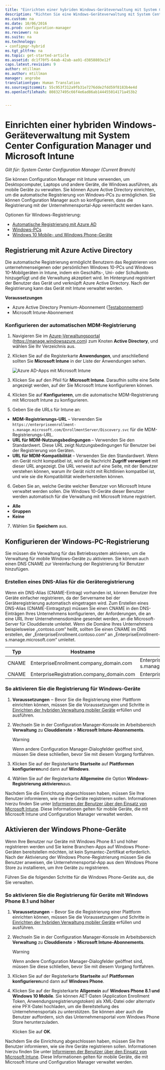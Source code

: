```yaml
---
title: "Einrichten einer hybriden Windows-Geräteverwaltung mit System Center Configuration Manager und Microsoft Intune | Microsoft-Dokumentation"
description: "Richten Sie eine Windows-Geräteverwaltung mit System Center Configuration Manager und Microsoft Intune ein."
ms.custom: na
ms.date: 10/06/2016
ms.prod: configuration-manager
ms.reviewer: na
ms.suite: na
ms.technology:
- configmgr-hybrid
ms.tgt_pltfrm: na
ms.topic: get-started-article
ms.assetid: dc1f70f5-64ab-42ab-aa91-d3858803e12f
caps.latest.revision: 9
author: mtillman
ms.author: mtillman
manager: angrobe
translationtype: Human Translation
ms.sourcegitcommit: 55c953f312a9fb31e7276dde2fdd59f8183b4e4d
ms.openlocfilehash: 808327495c66f4e6ad86ab144455014171a453b2


---
```

# <a name="set-up-windows-hybrid-device-management-with-system-center-configuration-manager-and-microsoft-intune"></a>Einrichten einer hybriden Windows-Geräteverwaltung mit System Center Configuration Manager und Microsoft Intune

*Gilt für: System Center Configuration Manager (Current Branch)*

Sie können Configuration Manager mit Intune verwenden, um Desktopcomputer, Laptops und andere Geräte, die Windows ausführen, als mobile Geräte zu verwalten. Sie können Azure Active Directory einrichten, um die automatische Registrierung von Windows-PCs zu ermöglichen. Sie können Configuration Manager auch so konfigurieren, dass die Registrierung mit der Unternehmensportal-App vereinfacht werden kann.


Optionen für Windows-Registrierung:

- [Automatische Registrierung mit Azure AD](#azure-active-directory-enrollment)
- [Windows-PCs](#set-up-windows-device-enrollment)
- [Windows 10 Mobile- und Windows Phone-Geräte](#enable-windows-phone-devices)

## <a name="azure-active-directory-enrollment"></a>Registrierung mit Azure Active Directory

Die automatische Registrierung ermöglicht Benutzern das Registrieren von unternehmenseigenen oder persönlichen Windows 10-PCs und Windows 10-Mobilgeräten in Intune, indem ein Geschäfts-, Uni- oder Schulkonto hinzugefügt und die Verwaltung akzeptiert wird. Im Hintergrund registriert der Benutzer das Gerät und verknüpft Azure Active Directory. Nach der Registrierung kann das Gerät mit Intune verwaltet werden.

**Voraussetzungen**
- Azure Active Directory Premium-Abonnement ([Testabonnement](http://go.microsoft.com/fwlink/?LinkID=816845))
- Microsoft Intune-Abonnement


### <a name="configure-automatic-mdm-enrollment"></a>Konfigurieren der automatischen MDM-Registrierung

1. Navigieren Sie im [Azure-Verwaltungsportal](https://manage.windowsazure.com) (https://manage.windowsazure.com) zum Knoten **Active Directory**, und wählen Sie Ihr Verzeichnis aus.

2. Klicken Sie auf die Registerkarte **Anwendungen**, und anschließend sollten Sie **Microsoft Intune** in der Liste der Anwendungen sehen.

    ![Azure AD-Apps mit Microsoft Intune](../media/aad-intune-app.png)

3. Klicken Sie auf den Pfeil für **Microsoft Intune**. Daraufhin sollte eine Seite angezeigt werden, auf der Sie Microsoft Intune konfigurieren können.

4. Klicken Sie auf **Konfigurieren**, um die automatische MDM-Registrierung mit Microsoft Intune zu konfigurieren.

5. Geben Sie die URLs für Intune an:

  - **MDM-Registrierungs-URL** – Verwenden Sie `https://enterpriseenrollment-s.manage.microsoft.com/EnrollmentServer/Discovery.svc` für die MDM-Registrierungs-URL.
  - **URL für MDM-Nutzungsbedingungen** – Verwenden Sie den Standardwert. Diese URL zeigt Nutzungsbedingungen für Benutzer bei der Registrierung von Geräten.
  - **URL für MDM-Kompatibilität** – Verwenden Sie den Standardwert. Wenn ein Gerät nicht kompatibel ist, wird die Nachricht **Zugriff verweigert** mit dieser URL angezeigt. Die URL verweist auf eine Seite, mit der Benutzer verstehen können, warum ihr Gerät nicht mit Richtlinien kompatibel ist, und wie sie die Kompatibilität wiederherstellen können.

6.  Geben Sie an, welche Geräte welcher Benutzer von Microsoft Intune verwaltet werden sollen. Die Windows 10-Geräte dieser Benutzer werden automatisch für die Verwaltung mit Microsoft Intune registriert.

  - **Alle**
  - **Gruppen**
  - **Keine**

7. Wählen Sie **Speichern** aus.

## <a name="configure-windows-pc-enrollment"></a>Konfigurieren der Windows-PC-Registrierung
 Sie müssen die Verwaltung für das Betriebssystem aktivieren, um die Verwaltung für mobile Windows-Geräte zu aktivieren.  Sie können auch einen DNS CNAME zur Vereinfachung der Registrierung für Benutzer hinzufügen.

### <a name="create-dns-alias-for-device-enrollment"></a>Erstellen eines DNS-Alias für die Geräteregistrierung  
 Wenn ein DNS-Alias (CNAME-Eintrag) vorhanden ist, können Benutzer ihre Geräte einfacher registrieren, da der Servername bei der Geräteregistrierung automatisch eingetragen wird. Zum Erstellen eines DNS-Alias (CNAME-Eintragstyp) müssen Sie einen CNAME in den DNS-Einträgen Ihres Unternehmens konfigurieren, der Anforderungen, die an eine URL Ihrer Unternehmensdomäne gesendet werden, an die Microsoft-Server für Clouddienste umleitet.  Wenn die Domäne Ihres Unternehmens beispielsweise „contoso.com“ heißt, sollten Sie einen CNAME im DNS erstellen, der „EnterpriseEnrollment.contoso.com“ an „EnterpriseEnrollment-s.manage.microsoft.com“ umleitet.  

|Typ|Hostname|Verweist auf|  
|----------|---------------|---------------|  
|CNAME|EnterpriseEnrollment.company_domain.com|EnterpriseEnrollment-s.manage.microsoft.com|  
|CNAME|EnterpriseRegistration.company_domain.com|EnterpriseRegistration.windows.net|  
### <a name="to-enable-enrollment-for-windows-devices"></a>So aktivieren Sie die Registrierung für Windows-Geräte  

1.  **Voraussetzungen** ‒ Bevor Sie die Registrierung einer Plattform einrichten können, müssen Sie die Voraussetzungen und Schritte in [Einrichten der hybriden Verwaltung mobiler Geräte](setup-hybrid-mdm.md) erfüllen und ausführen.  

2.  Wechseln Sie in der Configuration Manager-Konsole im Arbeitsbereich **Verwaltung** zu **Clouddienste** > **Microsoft Intune-Abonnements**.  

    > [!WARNING]  
    >  Wenn andere Configuration Manager-Dialogfelder geöffnet sind, müssen Sie diese schließen, bevor Sie mit diesem Vorgang fortfahren.  

3.  Klicken Sie auf der Registerkarte **Startseite** auf **Plattformen konfigurieren**und dann auf **Windows**.  

4.  Wählen Sie auf der Registerkarte **Allgemeine** die Option **Windows-Registrierung aktivieren**aus.  

 Nachdem Sie die Einrichtung abgeschlossen haben, müssen Sie Ihre Benutzer informieren, wie sie ihre Geräte registrieren sollen. Informationen hierzu finden Sie unter [Informieren der Benutzer über den Einsatz von Microsoft Intune](https://docs.microsoft.com/intune/deploy-use/what-to-tell-your-end-users-about-using-microsoft-intune). Diese Informationen gelten für mobile Geräte, die mit Microsoft Intune und Configuration Manager verwaltet werden.

## <a name="enable-windows-phone-devices"></a>Aktivieren der Windows Phone-Geräte  
  Wenn Ihre Benutzer nur Geräte mit Windows Phone 8.1 und höher registrieren werden und Sie keine Branchen-Apps auf Windows Phone-Geräten bereitstellen möchten, ist kein Symantec-Zertifikat erforderlich. Nach der Aktivierung der Windows Phone-Registrierung müssen Sie die Benutzer anweisen, die Unternehmensportal-App aus dem Windows Phone Store zu installieren, um ihre Geräte zu registrieren.  

  Führen Sie die folgenden Schritte für die Windows Phone-Geräte aus, die Sie verwalten.  

### <a name="to-enable-enrollment-for-windows-phone-81-and-later-devices"></a>So aktivieren Sie die Registrierung für Geräte mit Windows Phone 8.1 und höher  

 1.  **Voraussetzungen** ‒ Bevor Sie die Registrierung einer Plattform einrichten können, müssen Sie die Voraussetzungen und Schritte in [Einrichten der hybriden Verwaltung mobiler Geräte](setup-hybrid-mdm.md) erfüllen und ausführen.  

 2.  Wechseln Sie in der Configuration Manager-Konsole im Arbeitsbereich **Verwaltung** zu **Clouddienste** > **Microsoft Intune-Abonnements**.  

     > [!WARNING]  
     >  Wenn andere Configuration Manager-Dialogfelder geöffnet sind, müssen Sie diese schließen, bevor Sie mit diesem Vorgang fortfahren.  

 3.  Klicken Sie auf der Registerkarte **Startseite** auf **Plattformen konfigurieren**und dann auf **Windows Phone**.  

 4.  Klicken Sie auf der Registerkarte **Allgemein** auf  **Windows Phone 8.1 und Windows 10 Mobile**. Sie können AET-Daten (Application Enrollment Token, Anwendungsregistrierungstoken) als XML-Datei oder alternativ eine PFX-Datei hochladen, um die Bereitstellung des Unternehmensportals zu unterstützen. Sie können aber auch die Benutzer auffordern, sich das Unternehmensportal vom Windows Phone Store herunterzuladen.  

      Klicken Sie auf **OK**.  

  Nachdem Sie die Einrichtung abgeschlossen haben, müssen Sie Ihre Benutzer informieren, wie sie ihre Geräte registrieren sollen. Informationen hierzu finden Sie unter [Informieren der Benutzer über den Einsatz von Microsoft Intune](https://docs.microsoft.com/intune/deploy-use/what-to-tell-your-end-users-about-using-microsoft-intune). Diese Informationen gelten für mobile Geräte, die mit Microsoft Intune und Configuration Manager verwaltet werden.  



<!--HONumber=Dec16_HO3-->


